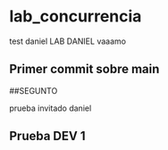# lab_concurrencia
test
daniel
LAB DANIEL
vaaamo


## Primer commit sobre main
##SEGUNTO

prueba invitado
daniel

## Prueba DEV 1
